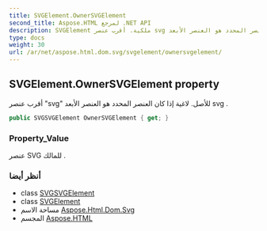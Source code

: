 ```yaml
---
title: SVGElement.OwnerSVGElement
second_title: Aspose.HTML لمرجع .NET API
description: SVGElement ملكية. أقرب عنصر svg للأصل. لاغية إذا كان العنصر المحدد هو العنصر الأبعد svg .
type: docs
weight: 30
url: /ar/net/aspose.html.dom.svg/svgelement/ownersvgelement/
---
```

## SVGElement.OwnerSVGElement property

أقرب عنصر "svg" للأصل. لاغية إذا كان العنصر المحدد هو العنصر الأبعد svg .

```csharp
public SVGSVGElement OwnerSVGElement { get; }
```

### Property_Value

عنصر SVG للمالك .

### أنظر أيضا

* class [SVGSVGElement](../../svgsvgelement/)
* class [SVGElement](../)
* مساحة الاسم [Aspose.Html.Dom.Svg](../../svgelement/)
* المجسم [Aspose.HTML](../../../)


